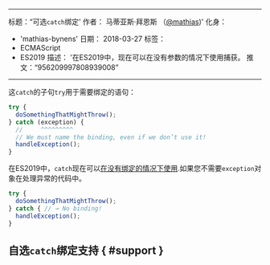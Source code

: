 ***

标题：“可选`catch`绑定'
作者： 马蒂亚斯·拜恩斯 （[@mathias](https://twitter.com/mathias))'
化身：

*   'mathias-bynens'
    日期： 2018-03-27
    标签：
*   ECMAScript
*   ES2019
    描述： '在ES2019中，现在可以在没有参数的情况下使用捕获。
    推文：“956209997808939008”

***

这`catch`的子句`try`用于需要绑定的语句：

```js
try {
  doSomethingThatMightThrow();
} catch (exception) {
  //     ^^^^^^^^^
  // We must name the binding, even if we don’t use it!
  handleException();
}
```

在ES2019中，`catch`现在可以[在没有绑定的情况下使用](https://tc39.es/proposal-optional-catch-binding/).如果您不需要`exception`对象在处理异常的代码中。

```js
try {
  doSomethingThatMightThrow();
} catch { // → No binding!
  handleException();
}
```

## 自选`catch`绑定支持 { #support }

<feature-support chrome="66 /blog/v8-release-66#optional-catch-binding"
              firefox="58 https://bugzilla.mozilla.org/show_bug.cgi?id=1380881"
              safari="yes https://trac.webkit.org/changeset/220068/webkit"
              nodejs="10 https://github.com/nodejs/node/blob/master/doc/changelogs/CHANGELOG_V10.md#2018-04-24-version-1000-current-jasnell"
              babel="yes"></feature-support>
